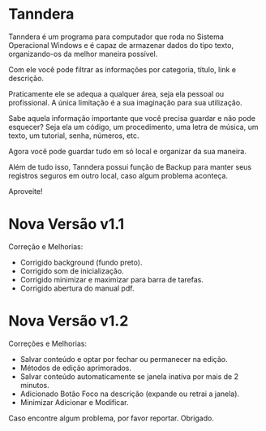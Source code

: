 # Tanndera
Tanndera é um programa para computador que roda no Sistema Operacional Windows e é capaz de armazenar dados do tipo texto, organizando-os da melhor maneira possível. 

Com ele você pode filtrar as informações por categoria, título, link e descrição.

Praticamente ele se adequa a qualquer área, seja ela pessoal ou profissional. A única limitação é a sua imaginação para sua utilização.

Sabe aquela informação importante que você precisa guardar e não pode esquecer? Seja ela um código, um procedimento, uma letra de música, um texto, um tutorial, senha, números, etc.

Agora você pode guardar tudo em só   local e organizar da sua maneira.

Além de tudo isso, Tanndera possui função de Backup para manter seus registros seguros em outro local, caso algum problema aconteça.



Aproveite!


# Nova Versão v1.1

Correção e Melhorias:
 - Corrigido background (fundo preto).
 - Corrigido som de inicialização.
 - Corrigido minimizar e maximizar para barra de tarefas.
 - Corrigido abertura do manual pdf.

# Nova Versão v1.2

Correções e Melhorias:
 - Salvar conteúdo e optar por fechar ou permanecer na edição.
 - Métodos de edição aprimorados.
 - Salvar conteúdo automaticamente se janela inativa por mais de 2 minutos.
 - Adicionado Botão Foco na descrição (expande ou retrai a janela).
 - Minimizar Adicionar e Modificar.

Caso encontre algum problema, por favor reportar. Obrigado.

